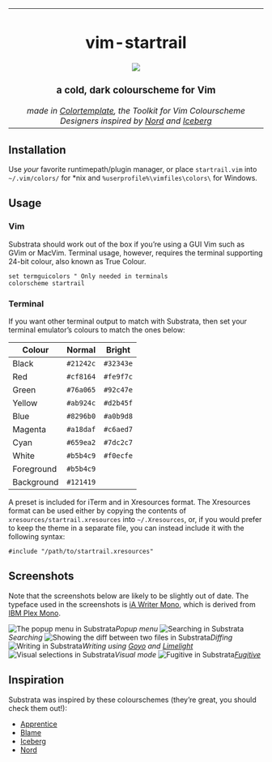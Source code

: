 <table><tbody align="center"><tr><td>
<h1>vim-startrail</h1>
<img src="https://raw.githubusercontent.com/arzg/resources/master/startrail-screenshot.png"/>
<h3>a cold, dark colourscheme for Vim</h3>
<em>made in <a href="https://github.com/lifepillar/vim-colortemplate">Colortemplate</a>, the Toolkit for Vim Colourscheme Designers</em>
<em>inspired by <a href="https://www.nordtheme.com/ports/vim">Nord</a> and <a href="https://cocopon.github.io/iceberg.vim/">Iceberg</a></em>
</td></tr></tbody></table>

## Installation

Use _your_ favorite runtimepath/plugin manager, or place `startrail.vim` into
`~/.vim/colors/` for \*nix and `%userprofile%\vimfiles\colors\` for Windows.

## Usage

### Vim

Substrata should work out of the box if you’re using a GUI Vim such as GVim or MacVim. Terminal usage, however, requires the terminal supporting 24-bit colour, also known as True Colour.

```
set termguicolors " Only needed in terminals
colorscheme startrail
```

### Terminal

If you want other terminal output to match with Substrata, then set your terminal emulator’s colours to match the ones below:

| Colour     | Normal    | Bright    |
| ---------- | --------- | --------- |
| Black      | `#21242c` | `#32343e` |
| Red        | `#cf8164` | `#fe9f7c` |
| Green      | `#76a065` | `#92c47e` |
| Yellow     | `#ab924c` | `#d2b45f` |
| Blue       | `#8296b0` | `#a0b9d8` |
| Magenta    | `#a18daf` | `#c6aed7` |
| Cyan       | `#659ea2` | `#7dc2c7` |
| White      | `#b5b4c9` | `#f0ecfe` |
| Foreground | `#b5b4c9` |           |
| Background | `#121419` |           |

A preset is included for iTerm and in Xresources format. The Xresources format can be used either by copying the contents of `xresources/startrail.xresources` into `~/.Xresources`, or, if you would prefer to keep the theme in a separate file, you can instead include it with the following syntax:

```
#include "/path/to/startrail.xresources"
```

## Screenshots

Note that the screenshots below are likely to be slightly out of date. The typeface used in the screenshots is [iA Writer Mono][iafont], which is derived from [IBM Plex Mono][ibmfont].

![The popup menu in Substrata](https://raw.githubusercontent.com/arzg/resources/master/startrail-popup.png)_Popup menu_
![Searching in Substrata](https://raw.githubusercontent.com/arzg/resources/master/startrail-search.png)_Searching_
![Showing the diff between two files in Substrata](https://raw.githubusercontent.com/arzg/resources/master/startrail-diff.png)_Diffing_
![Writing in Substrata](https://raw.githubusercontent.com/arzg/resources/master/startrail-goyo.png)_Writing using [Goyo][goyo] and [Limelight][lime]_
![Visual selections in Substrata](https://raw.githubusercontent.com/arzg/resources/master/startrail-visual.png)_Visual mode_
![Fugitive in Substrata](https://raw.githubusercontent.com/arzg/resources/master/startrail-git.png)_[Fugitive][fug]_

## Inspiration

Substrata was inspired by these colourschemes (they’re great, you should check them out!):

- [Apprentice][appr]
- [Blame][blame]
- [Iceberg][ice]
- [Nord][nord]

[appr]: https://github.com/romainl/Apprentice
[blame]: https://github.com/hauleth/blame.vim
[fug]: https://github.com/tpope/vim-fugitive
[goyo]: https://github.com/junegunn/goyo.vim
[iafont]: https://github.com/iaolo/iA-Fonts/tree/master/iA%20Writer%20Mono
[ibmfont]: https://github.com/IBM/plex
[ice]: https://github.com/cocopon/iceberg.vim
[lime]: https://github.com/junegunn/limelight.vim
[nord]: https://www.nordtheme.com/ports/vim
